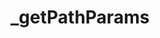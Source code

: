 # _getPathParams

<ContainerBox title="介绍">
<template #desc>
获取地址栏参数
</template>
</ContainerBox>

<ContainerBox title="基础用法" noGap>
<CodeBox>
<template #codes>

```ts
/** @description 获取地址栏参数
 * @param key 参数名
 */
export const _getPathParams = () => {
  const v = location.href;
  const url = v.split("?")[1];

  if (!url) return;

  const p: Record<string, string> = url.split("&").reduce((pre: Record<string, string>, cur) => {
    const [k, v] = cur.split("=");
    return (pre[k] = v), pre;
  }, {});

  return p;
};
```
</template>
</CodeBox>
</ContainerBox>
